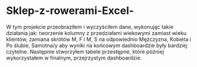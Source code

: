 # Sklep-z-rowerami-Excel-
W tym projekcie przeobraziłem i wyczyściłem dane, wykonując takie działania jak: tworzenie kolumny z przedziałami wiekowymi zamiast wieku klientów, zamiana skrótów M, F 
i M, S na odpowiednio Mężczyzna, Kobieta i Po ślubie, Samotna/y aby wyniki na końcowym dashboardzie były bardziej czytelne. 
Następnie stworzyłem tabele przestępne, które później wykorzystałem w finalnym, przejrzystym dashboardzie.
